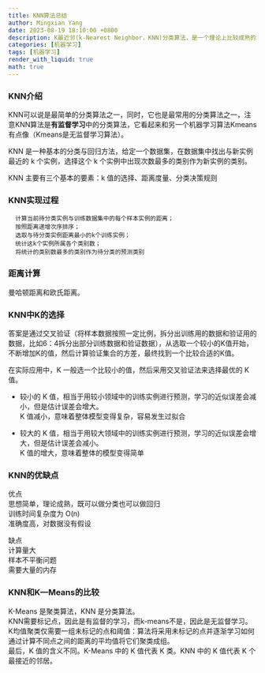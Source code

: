 ```yaml
---
title: KNN算法总结
author: Mingxian Yang
date: 2023-08-19 18:10:00 +0800
description: K最近邻(k-Nearest Neighbor，KNN)分类算法，是一个理论上比较成熟的方法，也是最简单的机器学习算法之一。该方法的思路是：如果一个样本在特征空间中的k个最相似(即特征空间中最邻近)的样本中的大多数属于某一个类别，则该样本也属于这个类别。
categories: [机器学习]
tags: [机器学习]
render_with_liquid: true
math: true
---
```


### KNN介绍
KNN可以说是最简单的分类算法之一，同时，它也是最常用的分类算法之一，注意KNN算法是**有监督学习**中的分类算法，它看起来和另一个机器学习算法Kmeans有点像（Kmeans是无监督学习算法）。

KNN 是一种基本的分类与回归方法，给定一个数据集，在数据集中找出与新实例最近的 k 个实例，选择这个 k 个实例中出现次数最多的类别作为新实例的类别。  

KNN 主要有三个基本的要素：k 值的选择、距离度量、分类决策规则

### KNN实现过程
      计算当前待分类实例与训练数据集中的每个样本实例的距离；
      按照距离递增次序排序；
      选取与待分类实例距离最小的k个训练实例；
      统计这k个实例所属各个类别数；
      将统计的类别数最多的类别作为待分类的预测类别 

### 距离计算
曼哈顿距离和欧氏距离。

### KNN中K的选择
答案是通过交叉验证（将样本数据按照一定比例，拆分出训练用的数据和验证用的数据，比如6：4拆分出部分训练数据和验证数据），从选取一个较小的K值开始，不断增加K的值，然后计算验证集合的方差，最终找到一个比较合适的K值。  

在实际应用中，K 一般选一个比较小的值，然后采用交叉验证法来选择最优的 K 值。

   - 较小的 K 值，相当于用较小领域中的训练实例进行预测，学习的近似误差会减小，但是估计误差会增大。  
   K 值减小，意味着整体模型变得复杂，容易发生过拟合

   - 较大的 K 值，相当于用较大领域中的训练实例进行预测，学习的近似误差会增大，但是估计误差会减小。  
   K 值的增大，意味着整体的模型变得简单
  


### KNN的优缺点
优点  
思想简单，理论成熟，既可以做分类也可以做回归  
训练时间复杂度为 O(n)  
准确度高，对数据没有假设    

缺点  
计算量大  
样本不平衡问题  
需要大量的内存  

### KNN和K—Means的比较  
K-Means 是聚类算法，KNN 是分类算法。  
KNN需要标记点，因此是有监督的学习，而k-means不是，因此是无监督学习。  
K均值聚类仅需要一组未标记的点和阈值：算法将采用未标记的点并逐渐学习如何通过计算不同点之间的距离的平均值将它们聚类成组。  
最后，K 值的含义不同。K-Means 中的 K 值代表 K 类。KNN 中的 K 值代表 K 个最接近的邻居。
